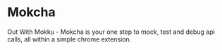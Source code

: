 # Mokcha
Out With Mokku - Mokcha is your one step to mock, test and debug api calls, all within a simple chrome extension.

